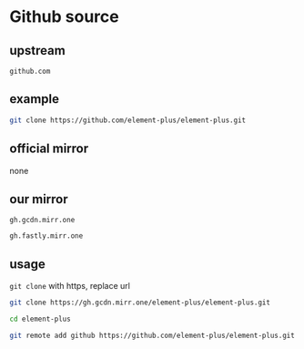 # Github source

## upstream

`github.com`

## example

```sh
git clone https://github.com/element-plus/element-plus.git
```

## official mirror

none

## our mirror

`gh.gcdn.mirr.one`

`gh.fastly.mirr.one`

## usage

`git clone` with https, replace url

```sh
git clone https://gh.gcdn.mirr.one/element-plus/element-plus.git

cd element-plus

git remote add github https://github.com/element-plus/element-plus.git
```
